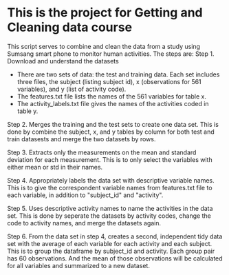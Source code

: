 # This is the project for Getting and Cleaning data course
This script serves to combine and clean the data from a study using Sumsang smart phone to monitor human activities. The steps are:
Step 1. Download and understand the datasets
- There are two sets of data: the test and training data. Each set includes three files, the subject (listing subject id), x (observations for 561 variables), and y (list of activity code). 
- The features.txt file lists the names of the 561 variables for table x.
- The activity_labels.txt file gives the names of the activities coded in table y.

Step 2. Merges the training and the test sets to create one data set. This is done by combine the subject, x, and y tables by column for both test and train datasests and merge the two datasets by rows.

Step 3. Extracts only the measurements on the mean and standard deviation for each measurement. This is to only select the variables with either mean or std in their names.

Step 4. Appropriately labels the data set with descriptive variable names. This is to give the correspondent variable names from features.txt file to each variable, in addition to "subject_id" and "activity".

Step 5. Uses descriptive activity names to name the activities in the data set. This is done by seperate the datasets by activity codes, change the code to activity names, and merge the datasets again.

Step 6. From the data set in step 4, creates a second, independent tidy data set with the average of each variable for each activity and each subject. This is to group the dataframe by subject_id and activity. Each group pair has 60 observations. And the mean of those observations will be calculated for all variables and summarized to a new dataset.

